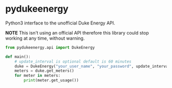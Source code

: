 # pydukeenergy
Python3 interface to the unofficial Duke Energy API.

**NOTE** This isn't using an official API therefore this library could stop working at any time, without warning.

```python
from pydukeenergy.api import DukeEnergy

def main():
	# update_interval is optional default is 60 minutes
    duke = DukeEnergy("your_user_name", "your_password", update_interval=60)
    meters = duke.get_meters()
    for meter in meters:
    	print(meter.get_usage())
```